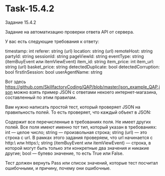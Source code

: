 # Task-15.4.2
Задание 15.4.2

Задание на автоматизацию проверки ответа API от сервера.

У вас есть следующие требования к ответу:

timestamp: int
referer: string (url)
location: string (url)
remoteHost: string
partyId: string
sessionId: string
pageViewId: string
eventType: string (itemBuyEvent или itemViewEvent)
item_id: string
item_price: int
item_url: string (url)
basket_price: string
detectedDuplicate: bool
detectedCorruption: bool
firstInSession: bool
userAgentName: string

Вот здесь https://github.com/SkillfactoryCoding/QAP/blob/master/json_example_QAP.json можно взять пример JSON с ответами некоего интернет-магазина, составленный по этим правилам.

Вам нужно написать простой тест, который проверяет JSON на правильность полей. То есть проверяет, что каждый объект в JSON:

Содержит все перечисленные в требованиях поля.
Не имеет других полей.
Все поля имеют именно тот тип, который указан в требованиях:
int — целое число;
string — произвольная строка;
string (url) — это строка с url. В рамках этого задания проверяем, что url начинается c http:\\ или https:\\;
string (itemBuyEvent или itemViewEvent) — строка, в которой могут быть только эти конкретные два значения и никакие другие;
bool — булево значение, то есть True или False.

Тест должен вернуть Pass или список значений, которые тест посчитал ошибочными, и причину, почему они ошибочные.
